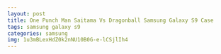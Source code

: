 ```yaml
---
layout: post
title: One Punch Man Saitama Vs Dragonball Samsung Galaxy S9 Case
tags: samsung galaxy s9
categories: samsung
img: 1u3mBLexHdZ0k2nNU10B0G-e-lCSjlIh4
---
```

